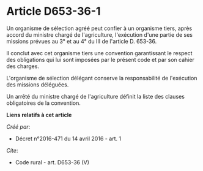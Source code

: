# Article D653-36-1

Un organisme de sélection agréé peut confier à un organisme tiers, après accord du ministre chargé de l'agriculture,
l'exécution d'une partie de ses missions prévues au 3° et au 4° du III de l'article D. 653-36.

Il conclut avec cet organisme tiers une convention garantissant le respect des obligations qui lui sont imposées par le
présent code et par son cahier des charges. 

L'organisme de sélection délégant conserve la responsabilité de l'exécution des missions déléguées. 

Un arrêté du ministre chargé de l'agriculture définit la liste des clauses obligatoires de la convention.

**Liens relatifs à cet article**

_Créé par_:

  - Décret n°2016-471 du 14 avril 2016 - art. 1

_Cite_:

  - Code rural - art. D653-36 (V)

